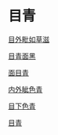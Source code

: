 # 目青[目外毗如草滋](https://www.gmzyjc.com/search/result?wd=目外毗如草滋)[目青面黑](https://www.gmzyjc.com/search/result?wd=目青面黑)[面目青](https://www.gmzyjc.com/search/result?wd=面目青)[内外眦色青](https://www.gmzyjc.com/search/result?wd=内外眦色青)[目下色青	](https://www.gmzyjc.com/search/result?wd=目下色青	)[目青](https://www.gmzyjc.com/search/result?wd=目青)